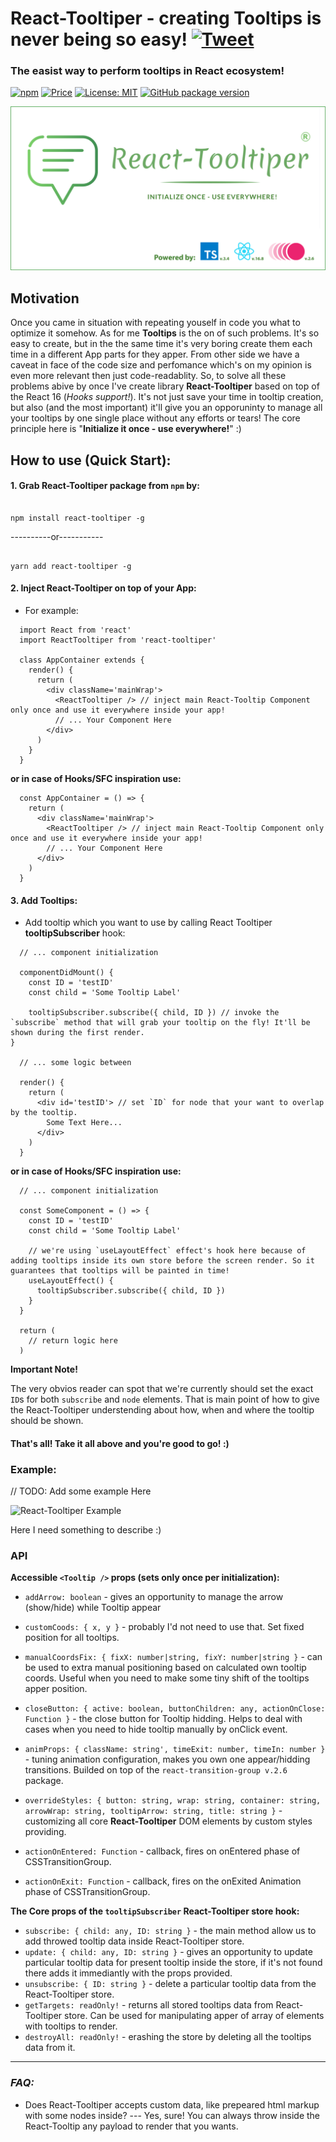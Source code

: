 
# React-Tooltiper - creating Tooltips is never being so easy! [![Tweet](https://img.shields.io/twitter/url/http/shields.io.svg?style=social)](https://twitter.com/intent/tweet?text=See&url=https://github.com/BiosBoy/react-tooltiper&via=svyat770&hashtags=js,jsx,tooltips,react-tooltiper,react,html,css)

### The easist way to perform tooltips in React ecosystem!

[![npm](https://badgen.net/npm/v/react-tooltiper)](https://www.npmjs.com/package/react-tooltiper) [![Price](https://img.shields.io/badge/price-FREE-purple.svg)](https://github.com/BiosBoy/react-tooltiper/blob/master/LICENSE) [![License: MIT](https://img.shields.io/badge/license-MIT-yellow.svg)](https://github.com/BiosBoy/react-tooltiper/blob/master/LICENSE) [![GitHub package version](https://img.shields.io/badge/version-1.0.0-green.svg)](https://github.com/BiosBoy/react-tooltiper)

  

![logo_image](https://raw.githubusercontent.com/BiosBoy/react-tooltiper/master/react-tooltiper_logo.png)

  
  

## Motivation

Once you came in situation with repeating youself in code you what to optimize it somehow. As for me **Tooltips** is the on of such problems. It's so easy to create, but in the the same time it's very boring create them each time in a different App parts for they apper. From other side we have a caveat in face of the code size and perfomance which's on my opinion is even more relevant then just code-readablity. So, to solve all these problems abive by once I've create library **React-Tooltiper** based on top of the React 16 (*Hooks support!*). It's not just save your time in tooltip creation, but also (and the most important) it'll give you an opporuninty to manage all your tooltips by one single place without any efforts or tears! The core principle here is "**Initialize it once - use everywhere!**" :)

  
## How to use (Quick Start):

#### 1. Grab React-Tooltiper package from `npm` by:

```

npm install react-tooltiper -g

```

----------or-----------

```

yarn add react-tooltiper -g

```

#### 2. Inject React-Tooltiper on top of your App:

- For example:

  

```
  import React from 'react'
  import ReactTooltiper from 'react-tooltiper'

  class AppContainer extends {
    render() {
      return (
        <div className='mainWrap'>
          <ReactTooltiper /> // inject main React-Tooltip Component only once and use it everywhere inside your app!
          // ... Your Component Here
        </div>
      )
    }
  }
```

**or in case of Hooks/SFC inspiration use:**

```
  const AppContainer = () => {
    return (
      <div className='mainWrap'>
        <ReactTooltiper /> // inject main React-Tooltip Component only once and use it everywhere inside your app!
        // ... Your Component Here
      </div>
    )
  }
```

  

#### 3. Add Tooltips:

- Add tooltip which you want to use by calling React Tooltiper **tooltipSubscriber** hook:

  

```
  // ... component initialization
  
  componentDidMount() {
    const ID = 'testID'
    const child = 'Some Tooltip Label'
    
    tooltipSubscriber.subscribe({ child, ID }) // invoke the `subscribe` method that will grab your tooltip on the fly! It'll be shown during the first render.
}

  // ... some logic between

  render() {
    return (
      <div id='testID'> // set `ID` for node that your want to overlap by the tooltip.
        Some Text Here...
      </div>
    )
  }
```

  

**or in case of Hooks/SFC inspiration use:**

  

```
  // ... component initialization 

  const SomeComponent = () => {
    const ID = 'testID'
    const child = 'Some Tooltip Label'

    // we're using `useLayoutEffect` effect's hook here because of adding tooltips inside its own store before the screen render. So it guarantees that tooltips will be painted in time!
    useLayoutEffect() {
      tooltipSubscriber.subscribe({ child, ID })
    }
  }

  return (
    // return logic here
  )
```


**Important Note!**

The very obvios reader can spot that we're currently should set the exact `ID`s for both `subscribe` and `node` elements. That is main point of how to give the React-Tooltiper understending about how, when and where the tooltip should be shown.


#### That's all! Take it all above and you're good to go! :)

### Example:

 // TODO: Add some example Here

![React-Tooltiper Example](https://raw.githubusercontent.com/BiosBoy/React-Tooltiper/master/Example.gif)

Here I need something to describe :) 

### API

**Accessible `<Tooltip />` props (sets only once per initialization):**
- `addArrow: boolean` - gives an opportunity to manage the arrow (show/hide) while Tooltip appear

- `customCoods: { x, y }` - probably I'd not need to use that. Set fixed position for all tooltips.

- `manualCoordsFix: { fixX: number|string, fixY: number|string }` - can be used to extra manual positioning based on calculated own tooltip coords. Useful when you need to make some tiny shift of the tooltips apper position.

 - `closeButton: { active: boolean, buttonChildren: any, actionOnClose: Function }`  - the close button for Tooltip hidding. Helps to deal with cases when you need to hide tooltip manually by onClick event.

 - `animProps: { className: string', timeExit: number, timeIn: number }` - tuning animation configuration, makes you own one appear/hidding transitions. Builded on top of the `react-transition-group v.2.6` package.

 - `overrideStyles: { button: string, wrap: string, container: string, arrowWrap: string, tooltipArrow: string, title: string }` - customizing all core **React-Tooltiper**  DOM elements by custom styles providing.

 - `actionOnEntered: Function` - callback, fires on onEntered phase of CSSTransitionGroup.

 - `actionOnExit: Function` - callback, fires on the onExited Animation phase of CSSTransitionGroup.


**The Core props of the `tooltipSubscriber` React-Tooltiper store hook:**

-  `subscribe: { child: any, ID: string }` - the main method allow us to add throwed tooltip data inside React-Tooltiper store.
- `update: { child: any, ID: string }` - gives an opportunity to update particular tooltip data for present tooltip inside the store, if it's not found there adds it immediantly with the props provided.
- `unsubscribe: { ID: string }` - delete a particular tooltip data from the React-Tooltiper store.
- `getTargets: readOnly!` - returns all stored tooltips data from React-Tooltiper store. Can be used for manipulating apper of array of elements with tooltips to render.
- `destroyAll: readOnly!` - erashing the store by deleting all the tooltips data from it.

----

### *FAQ:*

- Does React-Tooltiper accepts custom data, like prepeared html markup with some nodes inside?
--- Yes, sure! You can always throw inside the React-Tooltip any payload to render that you wants.
